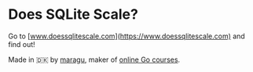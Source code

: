 # Does SQLite Scale?

Go to [www.doessqlitescale.com](https://www.doessqlitescale.com) and find out!

Made in 🇩🇰 by [maragu](https://www.maragu.dk/), maker of [online Go courses](https://www.golang.dk/).
